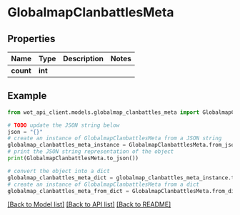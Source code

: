 # GlobalmapClanbattlesMeta


## Properties

Name | Type | Description | Notes
------------ | ------------- | ------------- | -------------
**count** | **int** |  | 

## Example

```python
from wot_api_client.models.globalmap_clanbattles_meta import GlobalmapClanbattlesMeta

# TODO update the JSON string below
json = "{}"
# create an instance of GlobalmapClanbattlesMeta from a JSON string
globalmap_clanbattles_meta_instance = GlobalmapClanbattlesMeta.from_json(json)
# print the JSON string representation of the object
print(GlobalmapClanbattlesMeta.to_json())

# convert the object into a dict
globalmap_clanbattles_meta_dict = globalmap_clanbattles_meta_instance.to_dict()
# create an instance of GlobalmapClanbattlesMeta from a dict
globalmap_clanbattles_meta_from_dict = GlobalmapClanbattlesMeta.from_dict(globalmap_clanbattles_meta_dict)
```
[[Back to Model list]](../README.md#documentation-for-models) [[Back to API list]](../README.md#documentation-for-api-endpoints) [[Back to README]](../README.md)


